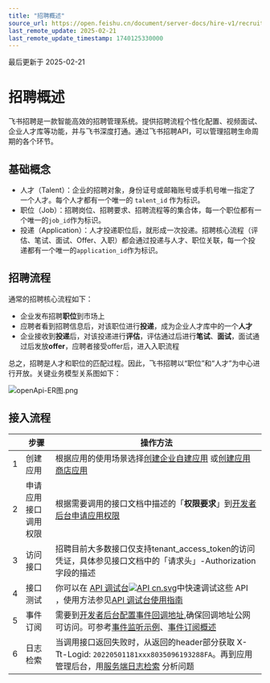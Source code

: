 ```yaml
---
title: "招聘概述"
source_url: https://open.feishu.cn/document/server-docs/hire-v1/recruitment-development-guide
last_remote_update: 2025-02-21
last_remote_update_timestamp: 1740125330000
---
```

最后更新于 2025-02-21

# 招聘概述

飞书招聘是一款智能高效的招聘管理系统。提供招聘流程个性化配置、视频面试、企业人才库等功能，并与飞书深度打通。通过飞书招聘API，可以管理招聘生命周期的各个环节。

## 基础概念

-  人才（Talent）：企业的招聘对象，身份证号或邮箱账号或手机号唯一指定了一个人才。每个人才都有一个唯一的 `talent_id` 作为标识。
- 职位（Job）：招聘岗位、招聘要求、招聘流程等的集合体，每一个职位都有一个唯一的`job_id`作为标识。
- 投递（Application）：人才投递职位后，就形成一次投递。招聘核心流程（评估、笔试、面试、Offer、入职）都会通过投递与人才、职位关联，每一个投递都有一个唯一的`application_id`作为标识。

## 招聘流程

通常的招聘核心流程如下：
- 企业发布招聘**职位**到市场上
- 应聘者看到招聘信息后，对该职位进行**投递**，成为企业人才库中的一个**人才**
- 企业接收到**投递**后，对该投递进行**评估**，评估通过后进行**笔试**、**面试**，面试通过后发放**offer**，应聘者接受offer后，进入入职流程

总之，招聘是人才和职位的匹配过程。因此，飞书招聘以“职位”和“人才”为中心进行开放。关键业务模型关系图如下：

![openApi-ER图.png](https://sf3-cn.feishucdn.com/obj/open-platform-opendoc/fd1c5269f91079d33a0cbe8c8f39bac9_lMIL6FTww3.png?lazyload=true&width=3436&height=2415)

## 接入流程

|   | 步骤         | 操作方法                                                                                                                                                                                                                                                                                                                            |
| - | ---------- | ------------------------------------------------------------------------------------------------------------------------------------------------------------------------------------------------------------------------------------------------------------------------------------------------------------------------------- |
| 1 | 创建应用       | 根据应用的使用场景选择[创建企业自建应用](https://open.feishu.cn/document/home/introduction-to-custom-app-development/self-built-application-development-process) 或[创建应用商店应用](https://open.feishu.cn/document/uMzNwEjLzcDMx4yM3ATM/uYzNwEjL2cDMx4iN3ATM)                                                                                 |
| 2 | 申请应用接口调用权限 | 根据需要调用的接口文档中描述的「**权限要求**」到[开发者后台](https://open.feishu.cn/app)[申请应用权限](https://open.feishu.cn/document/ukTMukTMukTM/uQjN3QjL0YzN04CN2cDN#af863cb3)                                                                                                                                                                             |
| 3 | 访问接口       | 招聘目前大多数接口仅支持tenant_access_token的访问凭证，具体参见接口文档中的「请求头」-Authorization字段的描述                                                                                                                                                                                                                                                         |
| 4 | 接口测试       | 你可以在 [API 调试台![API cn.svg](https://sf3-cn.feishucdn.com/obj/open-platform-opendoc/90b013d1fc7c191381d3edd6cf147707_3VtIkELbfg.svg?height=24&lazyload=true&width=87)](https://open.feishu.cn/api-explorer?from=guide)中快速调试这些 API ，使用方法参见[API 调试台使用指南](https://open.feishu.cn/document/tools-and-resources/api-explorer-guide)                                                                                                                                                  |
| 5 | 事件订阅       | 需要到[开发者后台](https://open.feishu.cn/app)[配置事件回调地址](https://open.feishu.cn/document/ukTMukTMukTM/uUTNz4SN1MjL1UzM#2eb3504a),确保回调地址公网可访问。可参考[事件监听示例](https://open.feishu.cn/document/home/develop-a-bot-in-5-minutes/create-an-app)、[事件订阅概述](https://open.feishu.cn/document/ukTMukTMukTM/uUTNz4SN1MjL1UzM#2eb3504a)|
| 6 | 日志检索       | 当调用接口返回失败时，从返回的header部分获取 X-Tt-Logid: `20220501181xxx8035096193288FA`。再到应用管理后台，用[服务端日志检索](https://open.feishu.cn/document/tools-and-resources/open-api-log-query) 分析问题

